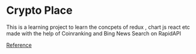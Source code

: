 # Crypto Place
This is a learning project to learn the concpets of redux , chart js react etc made with the help of Coinranking and Bing News Search on RapidAPI


[Reference](https://www.youtube.com/watch?v=GDa8kZLNhJ4&t=18195s)
